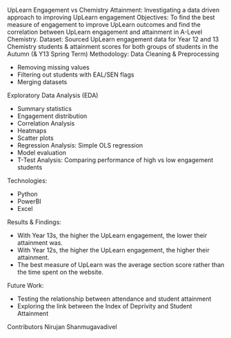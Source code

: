 UpLearn Engagement vs Chemistry Attainment: Investigating a data driven approach to improving UpLearn engagement
Objectives: To find the best measure of engagement to improve UpLearn outcomes and find the correlation between UpLearn engagement and attainment in A-Level Chemistry.
Dataset: Sourced UpLearn engagement data for Year 12 and 13 Chemistry students & attainment scores for both groups of students in the Autumn (& Y13 Spring Term)
Methodology: 
Data Cleaning & Preprocessing
- Removing missing values
- Filtering out students with EAL/SEN flags
- Merging datasets

Exploratory Data Analysis (EDA)
- Summary statistics
- Engagement distribution
- Correlation Analysis
- Heatmaps
- Scatter plots
- Regression Analysis: Simple OLS regression
- Model evaluation
- T-Test Analysis: Comparing performance of high vs low engagement students

Technologies:
- Python
- PowerBI
- Excel

Results & Findings:
- With Year 13s, the higher the UpLearn engagement, the lower their attainment was.
- With Year 12s, the higher the UpLearn engagement, the higher their attainment.
- The best measure of UpLearn was the average section score rather than the time spent on the website.

Future Work:
- Testing the relationship between attendance and student attainment
- Exploring the link between the Index of Deprivity and Student Attainment

Contributors
Nirujan Shanmugavadivel
